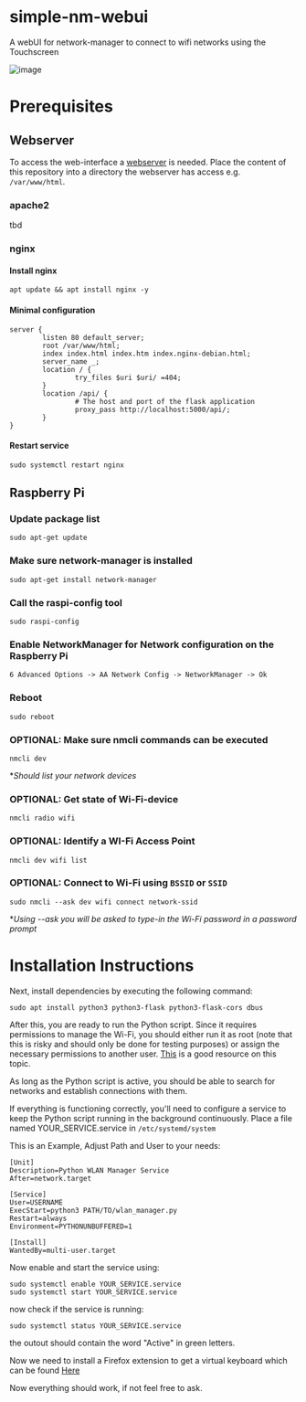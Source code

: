 # simple-nm-webui
A webUI for network-manager to connect to wifi networks using the Touchscreen

![image](https://github.com/degnedict/simple-nm-webui/assets/138185406/1755136a-d4ec-43eb-951e-5a7ea46b7326)

# Prerequisites

## Webserver
To access the web-interface a [webserver](https://developer.mozilla.org/en-US/docs/Learn/Common_questions/Web_mechanics/What_is_a_web_server) is needed.
Place the content of this repository into a directory the webserver has access e.g. `/var/www/html`.

### apache2
tbd

### nginx
#### Install nginx
```
apt update && apt install nginx -y
```

#### Minimal configuration
```
server {
        listen 80 default_server;
        root /var/www/html;
        index index.html index.htm index.nginx-debian.html;
        server_name _;
        location / {
                try_files $uri $uri/ =404;
        }
        location /api/ {
                # The host and port of the flask application
                proxy_pass http://localhost:5000/api/;
        }
}
```

#### Restart service
```
sudo systemctl restart nginx
```

## Raspberry Pi
### Update package list
```
sudo apt-get update
```
### Make sure network-manager is installed
```
sudo apt-get install network-manager
```
### Call the raspi-config tool
```
sudo raspi-config
```
### Enable NetworkManager for Network configuration on the Raspberry Pi
```
6 Advanced Options -> AA Network Config -> NetworkManager -> Ok 
```
### Reboot
```
sudo reboot
```

### OPTIONAL: Make sure nmcli commands can be executed
```
nmcli dev
```
**Should list your network devices*

### OPTIONAL: Get state of Wi-Fi-device
```
nmcli radio wifi
```

### OPTIONAL: Identify a WI-Fi Access Point
```
nmcli dev wifi list
```

### OPTIONAL: Connect to Wi-Fi using `BSSID` or `SSID`
```
sudo nmcli --ask dev wifi connect network-ssid
```
**Using --ask you will be asked to type-in the Wi-Fi password in a password prompt*


# Installation Instructions

Next, install dependencies by executing the following command:
```
sudo apt install python3 python3-flask python3-flask-cors dbus
```
After this, you are ready to run the Python script. Since it requires permissions to manage the Wi-Fi, you should either run it as root (note that this is risky and should only be done for testing purposes) or assign the necessary permissions to another user. [This](https://superuser.com/questions/1148322/how-to-allow-non-su-user-to-configure-network) is a good resource on this topic.

As long as the Python script is active, you should be able to search for networks and establish connections with them.

If everything is functioning correctly, you'll need to configure a service to keep the Python script running in the background continuously.
Place a file named YOUR_SERVICE.service in `/etc/systemd/system`

This is an Example, Adjust Path and User to your needs:
```
[Unit]
Description=Python WLAN Manager Service
After=network.target

[Service]
User=USERNAME
ExecStart=python3 PATH/TO/wlan_manager.py
Restart=always
Environment=PYTHONUNBUFFERED=1

[Install]
WantedBy=multi-user.target
```
Now enable and start the service using:
```
sudo systemctl enable YOUR_SERVICE.service
sudo systemctl start YOUR_SERVICE.service
```
now check if the service is running:
```
sudo systemctl status YOUR_SERVICE.service
```
the outout should contain the word "Active" in green letters.

Now we need to install a Firefox extension to get a virtual keyboard which can be found [Here](https://addons.mozilla.org/en-US/firefox/addon/fx-osk/)

Now everything should work, if not feel free to ask.
